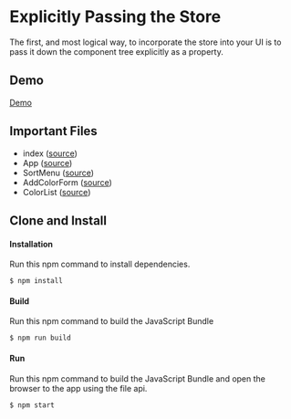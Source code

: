 Explicitly Passing the Store
=====================
The first, and most logical way, to incorporate the store into your UI is to pass it down the component tree explicitly 
as a property. 

Demo
-------------
[Demo](https://rawgit.com/MoonHighway/learning-react/master/chapter-09/color-organizer-explicit/dist/index.html)

Important Files
-------------

* index ([source](https://github.com/MoonHighway/learning-react/blob/master/chapter-09/color-organizer-explicit/index.js))
* App ([source](https://github.com/MoonHighway/learning-react/blob/master/chapter-09/color-organizer-explicit/components/App.js))
* SortMenu ([source](https://github.com/MoonHighway/learning-react/blob/master/chapter-09/color-organizer-explicit/components/SortMenu.js))
* AddColorForm ([source](https://github.com/MoonHighway/learning-react/blob/master/chapter-09/color-organizer-explicit/components/AddColorForm.js))
* ColorList ([source](https://github.com/MoonHighway/learning-react/blob/master/chapter-09/color-organizer-explicit/components/ColorList.js))

Clone and Install
-------------

#### Installation
Run this npm command to install dependencies.
```
$ npm install
```

#### Build
Run this npm command to build the JavaScript Bundle
```
$ npm run build
```

#### Run
Run this npm command to build the JavaScript Bundle and open the browser to the app using the file api.
```
$ npm start
```